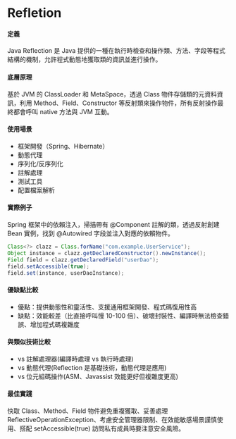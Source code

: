 # Refletion

#### 定義

Java Reflection 是 Java 提供的一種在執行時檢查和操作類、方法、字段等程式結構的機制，允許程式動態地獲取類的資訊並進行操作。

#### 底層原理

基於 JVM 的 ClassLoader 和 MetaSpace，透過 Class 物件存儲類的元資料資訊，利用 Method、Field、Constructor 等反射類來操作物件，所有反射操作最終都會呼叫 native 方法與 JVM 互動。

#### 使用場景

- 框架開發（Spring、Hibernate）
- 動態代理
- 序列化/反序列化
- 註解處理
- 測試工具
- 配置檔案解析

#### 實際例子

Spring 框架中的依賴注入，掃描帶有 @Component 註解的類，透過反射創建 Bean 實例，找到 @Autowired 字段並注入對應的依賴物件。

```java
Class<?> clazz = Class.forName("com.example.UserService");
Object instance = clazz.getDeclaredConstructor().newInstance();
Field field = clazz.getDeclaredField("userDao");
field.setAccessible(true);
field.set(instance, userDaoInstance);
```

#### 優缺點比較

- 優點：提供動態性和靈活性、支援通用框架開發、程式碼復用性高
- 缺點：效能較差（比直接呼叫慢 10-100 倍）、破壞封裝性、編譯時無法檢查錯誤、增加程式碼複雜度

#### 與類似技術比較

- vs 註解處理器(編譯時處理 vs 執行時處理)
- vs 動態代理(Reflection 是基礎技術，動態代理是應用)
- vs 位元組碼操作(ASM、Javassist 效能更好但複雜度更高)

#### 最佳實踐

快取 Class、Method、Field 物件避免重複獲取、妥善處理 ReflectiveOperationException、考慮安全管理器限制、在效能敏感場景謹慎使用、搭配 setAccessible(true) 訪問私有成員時要注意安全風險。








